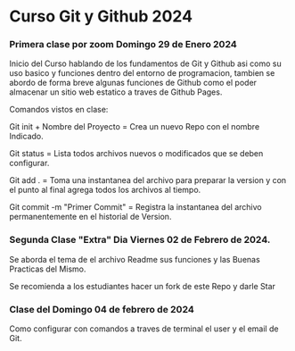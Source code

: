 # Curso Git y Github 2024

### Primera clase por zoom Domingo 29 de Enero 2024 

Inicio del Curso hablando de los fundamentos de Git y Github asi como su uso basico y funciones dentro del entorno de programacion, tambien se abordo de forma breve algunas funciones de Github como el poder almacenar un sitio web estatico a traves de Github Pages.

Comandos vistos en clase:

Git init + Nombre del Proyecto = Crea un nuevo Repo con el nombre Indicado.

Git status = Lista todos archivos nuevos o modificados que se deben configurar.

Git add . = Toma una instantanea del archivo para preparar la version y con el punto al final agrega todos los archivos al tiempo.

Git commit -m "Primer Commit" = Registra la instantanea del archivo permanentemente en el historial de Version. 


### Segunda Clase "Extra" Dia Viernes 02 de Febrero de 2024.
 
Se aborda el tema de el archivo Readme sus funciones y las Buenas Practicas del Mismo.

Se recomienda a los estudiantes hacer un fork de este Repo y darle Star

### Clase del Domingo 04 de febrero de 2024

Como configurar con comandos a traves de terminal el user y el email de Git.


